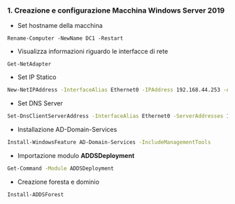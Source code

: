 
### 1. Creazione e configurazione Macchina Windows Server 2019

- Set hostname della macchina
```shell
Rename-Computer -NewName DC1 -Restart
```

- Visualizza informazioni riguardo le interfacce di rete
```shell
Get-NetAdapter
```

- Set IP Statico
```bash
New-NetIPAddress -InterfaceAlias Ethernet0 -IPAddress 192.168.44.253 -AddressFamily IPv4 -PrefixLength 24 –DefaultGateway 192.168.44.254
```

- Set DNS Server
```bash
Set-DnsClientServerAddress -InterfaceAlias Ethernet0 -ServerAddresses 192.168.44.253
```

- Installazione AD-Domain-Services
```bash
Install-WindowsFeature AD-Domain-Services -IncludeManagementTools
```

- Importazione modulo **ADDSDeployment**
```bash
Get-Command -Module ADDSDeployment
```

- Creazione foresta e dominio
```bash
Install-ADDSForest
```



